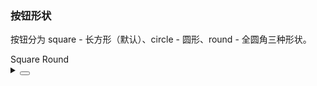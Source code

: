 ### 按钮形状

按钮分为 <yc-tag>square</yc-tag> - 长方形（默认）、<yc-tag>circle</yc-tag> - 圆形、<yc-tag>round</yc-tag> - 全圆角三种形状。

<div class="cell-demo vp-raw">
  <yc-space>
    <yc-button type="primary">Square</yc-button>
    <yc-button type="primary" shape="round">Round</yc-button>
    <yc-button type="primary">
      <template #icon>
        <icon-plus />
      </template>
    </yc-button>
    <yc-button type="primary" shape="circle">
      <icon-plus />
    </yc-button>
  </yc-space>
</div>

<details>
<summary>
 <button class="code-btn"  >
    <icon-code />
 </button>
</summary>

```vue
<template>
  <yc-space>
    <yc-button type="primary">Square</yc-button>
    <yc-button
      type="primary"
      shape="round"
      >Round</yc-button
    >
    <yc-button type="primary">
      <template #icon>
        <icon-plus />
      </template>
    </yc-button>
    <yc-button
      type="primary"
      shape="circle">
      <icon-plus />
    </yc-button>
  </yc-space>
</template>
```

</details>
